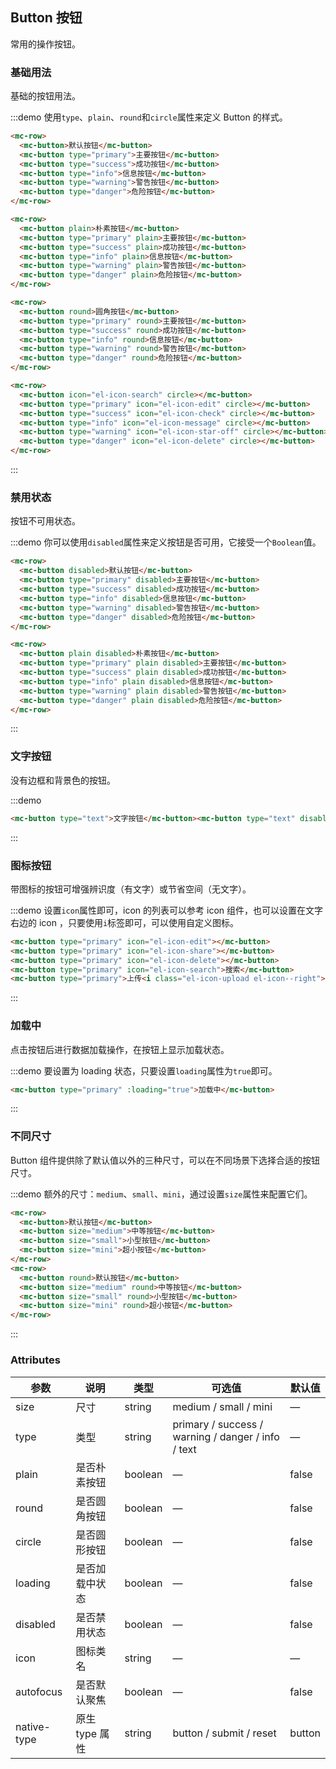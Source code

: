 ## Button 按钮

常用的操作按钮。

### 基础用法

基础的按钮用法。

:::demo 使用`type`、`plain`、`round`和`circle`属性来定义 Button 的样式。

```html
<mc-row>
  <mc-button>默认按钮</mc-button>
  <mc-button type="primary">主要按钮</mc-button>
  <mc-button type="success">成功按钮</mc-button>
  <mc-button type="info">信息按钮</mc-button>
  <mc-button type="warning">警告按钮</mc-button>
  <mc-button type="danger">危险按钮</mc-button>
</mc-row>

<mc-row>
  <mc-button plain>朴素按钮</mc-button>
  <mc-button type="primary" plain>主要按钮</mc-button>
  <mc-button type="success" plain>成功按钮</mc-button>
  <mc-button type="info" plain>信息按钮</mc-button>
  <mc-button type="warning" plain>警告按钮</mc-button>
  <mc-button type="danger" plain>危险按钮</mc-button>
</mc-row>

<mc-row>
  <mc-button round>圆角按钮</mc-button>
  <mc-button type="primary" round>主要按钮</mc-button>
  <mc-button type="success" round>成功按钮</mc-button>
  <mc-button type="info" round>信息按钮</mc-button>
  <mc-button type="warning" round>警告按钮</mc-button>
  <mc-button type="danger" round>危险按钮</mc-button>
</mc-row>

<mc-row>
  <mc-button icon="el-icon-search" circle></mc-button>
  <mc-button type="primary" icon="el-icon-edit" circle></mc-button>
  <mc-button type="success" icon="el-icon-check" circle></mc-button>
  <mc-button type="info" icon="el-icon-message" circle></mc-button>
  <mc-button type="warning" icon="el-icon-star-off" circle></mc-button>
  <mc-button type="danger" icon="el-icon-delete" circle></mc-button>
</mc-row>
```

:::

### 禁用状态

按钮不可用状态。

:::demo 你可以使用`disabled`属性来定义按钮是否可用，它接受一个`Boolean`值。

```html
<mc-row>
  <mc-button disabled>默认按钮</mc-button>
  <mc-button type="primary" disabled>主要按钮</mc-button>
  <mc-button type="success" disabled>成功按钮</mc-button>
  <mc-button type="info" disabled>信息按钮</mc-button>
  <mc-button type="warning" disabled>警告按钮</mc-button>
  <mc-button type="danger" disabled>危险按钮</mc-button>
</mc-row>

<mc-row>
  <mc-button plain disabled>朴素按钮</mc-button>
  <mc-button type="primary" plain disabled>主要按钮</mc-button>
  <mc-button type="success" plain disabled>成功按钮</mc-button>
  <mc-button type="info" plain disabled>信息按钮</mc-button>
  <mc-button type="warning" plain disabled>警告按钮</mc-button>
  <mc-button type="danger" plain disabled>危险按钮</mc-button>
</mc-row>
```

:::

### 文字按钮

没有边框和背景色的按钮。

:::demo

```html
<mc-button type="text">文字按钮</mc-button><mc-button type="text" disabled>文字按钮</mc-button>
```

:::

### 图标按钮

带图标的按钮可增强辨识度（有文字）或节省空间（无文字）。

:::demo 设置`icon`属性即可，icon 的列表可以参考 icon 组件，也可以设置在文字右边的 icon ，只要使用`i`标签即可，可以使用自定义图标。

```html
<mc-button type="primary" icon="el-icon-edit"></mc-button>
<mc-button type="primary" icon="el-icon-share"></mc-button>
<mc-button type="primary" icon="el-icon-delete"></mc-button>
<mc-button type="primary" icon="el-icon-search">搜索</mc-button>
<mc-button type="primary">上传<i class="el-icon-upload el-icon--right"></i></mc-button>
```

:::

### 加载中

点击按钮后进行数据加载操作，在按钮上显示加载状态。

:::demo 要设置为 loading 状态，只要设置`loading`属性为`true`即可。

```html
<mc-button type="primary" :loading="true">加载中</mc-button>
```

:::

### 不同尺寸

Button 组件提供除了默认值以外的三种尺寸，可以在不同场景下选择合适的按钮尺寸。

:::demo 额外的尺寸：`medium`、`small`、`mini`，通过设置`size`属性来配置它们。

```html
<mc-row>
  <mc-button>默认按钮</mc-button>
  <mc-button size="medium">中等按钮</mc-button>
  <mc-button size="small">小型按钮</mc-button>
  <mc-button size="mini">超小按钮</mc-button>
</mc-row>
<mc-row>
  <mc-button round>默认按钮</mc-button>
  <mc-button size="medium" round>中等按钮</mc-button>
  <mc-button size="small" round>小型按钮</mc-button>
  <mc-button size="mini" round>超小按钮</mc-button>
</mc-row>
```

:::

### Attributes

| 参数        | 说明           | 类型    | 可选值                                             | 默认值 |
| ----------- | -------------- | ------- | -------------------------------------------------- | ------ |
| size        | 尺寸           | string  | medium / small / mini                              | —      |
| type        | 类型           | string  | primary / success / warning / danger / info / text | —      |
| plain       | 是否朴素按钮   | boolean | —                                                  | false  |
| round       | 是否圆角按钮   | boolean | —                                                  | false  |
| circle      | 是否圆形按钮   | boolean | —                                                  | false  |
| loading     | 是否加载中状态 | boolean | —                                                  | false  |
| disabled    | 是否禁用状态   | boolean | —                                                  | false  |
| icon        | 图标类名       | string  | —                                                  | —      |
| autofocus   | 是否默认聚焦   | boolean | —                                                  | false  |
| native-type | 原生 type 属性 | string  | button / submit / reset                            | button |
